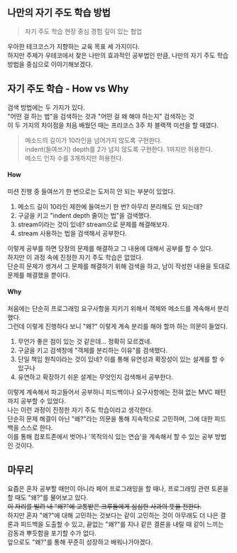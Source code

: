 ## 나만의 자기 주도 학습 방법
>자기 주도 학습
>현장 중심 경험
>깊이 있는 협업

우아한 테크코스가 지향하는 교육 목표 세 가지이다.  
하지만 주제가 우테코에서 찾은 나만의 효과적인 공부법인 만큼, 나만의 자기 주도 학습 방법을 중심으로 이야기해보겠다.

## 자기 주도 학습 - How vs Why
검색 방법에는 두 가지가 있다.  
"어떤 걸 하는 법"을 검색하는 것과 "어떤 걸 왜 해야 하는지" 검색하는 것  
이 두 가지의 차이점을 처음 배웠던 때는 프리코스 3주 차 블랙잭 미션을 할 때였다.  
> 메소드의 길이가 10라인을 넘어가지 않도록 구현한다.  
> indent(들여쓰기) depth를 2가 넘지 않도록 구현한다. 1까지만 허용한다.  
> 메소드 인자 수를 3개까지만 허용한다.  

#### How  
미션 진행 중 들여쓰기 한 번으로는 도저히 안 되는 부분이 있었다.  
1. 메소드 길이 10라인 제한에 들여쓰기 한 번? 아무리 분리해도 안 되는데?
1. 구글을 키고 "indent depth 줄이는 법"을 검색했다.
1. stream이라는 것이 있네? stream으로 문제를 해결해보자.
1. stream 사용하는 법을 검색해서 공부한다.

이렇게 공부를 하면 당장의 문제를 해결하고 그 내용에 대해서 공부를 할 수 있다.  
하지만 이 과정 속에 진정한 자기 주도 학습은 없었다.  
단순히 문제가 생겨서 그 문제를 해결하기 위해 검색을 하고, 남이 작성한 내용을 토대로 문제를 해결했을 뿐이다.  
  
#### Why  
처음에는 단순히 프로그래밍 요구사항을 지키기 위해서 객체와 메소드를 계속해서 분리했다.  
그런데 이렇게 진행하다 보니 "왜?" 이렇게 계속 분리를 해야 할까 하는 의문이 들었다.  
1. 무언가 좋은 점이 있는 것 같은데... 정확히 모르겠네.
1. 구글을 키고 검색창에 "객체를 분리하는 이유"를 검색했다.
1. 단일 책임 원칙이라는 것이 있네? 이를 통해 유연성과 확장성이 있는 설계를 할 수 있구나
1. 유연하고 확장하기 쉬운 설계는 무엇인지 검색해서 공부한다.

이렇게 계속해서 파고들어서 공부하니 피드백이나 요구사항에는 전혀 없는 MVC 패턴까지 공부할 수 있었다.  
나는 이런 과정이 진정한 자기 주도 학습이라고 생각한다.  
단순히 문제 해결이 아닌 "왜?"라는 의문을 통해 지속적으로 고민하며, 그에 대한 피드백을 스스로 한다.  
이를 통해 컴포트존에서 벗어나 '목적의식 있는 연습'을 계속해서 할 수 있는 공부 방법인 것이다.  
  
## 마무리  
요즘은 혼자 공부할 때만이 아니라 페어 프로그래밍을 할 때나, 프로그래밍 관련 토론을 할 때도 "왜?"를 물어보고 있다.  
~~이 자리를 빌려 내 "왜?"에 고통받은 크루들에게 심심한 사과의 뜻을 전한다.~~  
하지만 혼자 "왜?"에 대해 고민하는 것보다는 같이 고민하는 것이 아무래도 더 나은 결론과 피드백을 도출할 수 있고,
 끝없는 "왜?"를 지나 같은 결론을 내릴 때 같이 느끼는 감동과 뿌듯함을 포기할 수가 없다.  
 앞으로도 "왜?"를 통해 꾸준히 성장하고 배워나가야겠다.